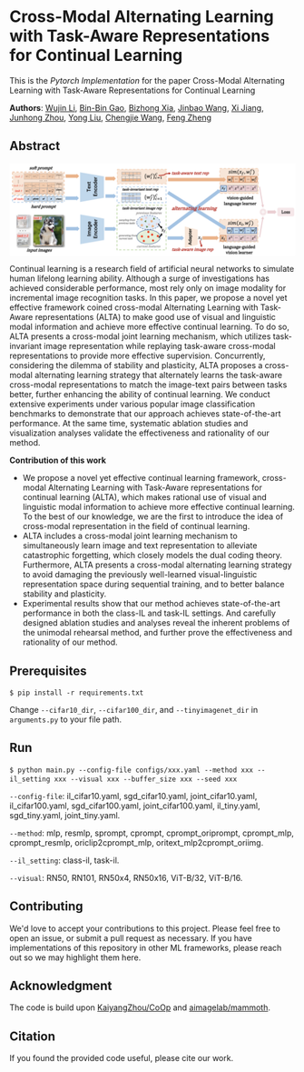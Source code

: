 # Cross-Modal Alternating Learning with Task-Aware Representations for Continual Learning
This is the *Pytorch Implementation* for the paper Cross-Modal Alternating Learning with Task-Aware Representations for Continual Learning

**Authors**: [Wujin Li](https://scholar.google.com/citations?user=QONFCAkAAAAJ&hl=zh-CN&oi=sra), [Bin-Bin Gao](https://scholar.google.com/citations?user=yYviZ-oAAAAJ&hl=zh-CN&oi=sra), [Bizhong Xia](), [Jinbao Wang](https://scholar.google.com/citations?hl=zh-CN&user=qI80ipUAAAAJ&view_op=list_works&sortby=pubdate), [Xi Jiang](https://scholar.google.com/citations?view_op=list_works&hl=zh-CN&user=XtU4nDYAAAAJ), [Junhong Zhou](), [Yong Liu](https://scholar.google.com/citations?user=aqvFa1EAAAAJ&hl=zh-CN&oi=sra), [Chengjie Wang](https://scholar.google.com/citations?user=fqte5H4AAAAJ&hl=zh-CN), [Feng Zheng](https://scholar.google.com/citations?hl=zh-CN&user=PcmyXHMAAAAJ&view_op=list_works&sortby=pubdate)

## Abstract
<img align="middle" width="700" src="./pipeline.png">

Continual learning is a research field of artificial neural networks to simulate human lifelong learning ability. Although a surge of investigations has achieved considerable performance, most rely only on image modality for incremental image recognition tasks. In this paper, we propose a novel yet effective framework coined cross-modal Alternating Learning with Task-Aware representations (ALTA) to make good use of visual and linguistic modal information and achieve more effective continual learning. To do so, ALTA presents a cross-modal joint learning mechanism, which utilizes task-invariant image representation while replaying task-aware cross-modal representations to provide more effective supervision. Concurrently, considering the dilemma of stability and plasticity, ALTA proposes a cross-modal alternating learning strategy that alternately learns the task-aware cross-modal representations to match the image-text pairs between tasks better, further enhancing the ability of continual learning. We conduct extensive experiments under various popular image classification benchmarks to demonstrate that our approach achieves state-of-the-art performance. At the same time, systematic ablation studies and visualization analyses validate the effectiveness and rationality of our method.

__Contribution of this work__
- We propose a novel yet effective continual learning framework, cross-modal Alternating Learning with Task-Aware representations for continual learning (ALTA), which makes rational use of visual and linguistic modal information to achieve more effective continual learning. To the best of our knowledge, we are the first to introduce the idea of cross-modal representation in the field of continual learning.
- ALTA includes a cross-modal joint learning mechanism to simultaneously learn image and text representation to alleviate catastrophic forgetting, which closely models the dual coding theory. Furthermore, ALTA presents a cross-modal alternating learning strategy to avoid damaging the previously well-learned visual-linguistic representation space during sequential training, and to better balance stability and plasticity.
- Experimental results show that our method achieves state-of-the-art performance in both the class-IL and task-IL settings. And carefully designed ablation studies and analyses reveal the inherent problems of the unimodal rehearsal method, and further prove the effectiveness and rationality of our method.

## Prerequisites
```
$ pip install -r requirements.txt
```
Change `--cifar10_dir`, `--cifar100_dir`, and `--tinyimagenet_dir` in `arguments.py` to your file path.

## Run
```
$ python main.py --config-file configs/xxx.yaml --method xxx --il_setting xxx --visual xxx --buffer_size xxx --seed xxx
```
`--config-file`: il_cifar10.yaml, sgd_cifar10.yaml, joint_cifar10.yaml, il_cifar100.yaml, sgd_cifar100.yaml, joint_cifar100.yaml, il_tiny.yaml, sgd_tiny.yaml, joint_tiny.yaml.

`--method`: mlp, resmlp, sprompt, cprompt, cprompt_oriprompt, cprompt_mlp, cprompt_resmlp, oriclip2cprompt_mlp, oritext_mlp2cprompt_oriimg.

`--il_setting`: class-il, task-il.

`--visual`: RN50, RN101, RN50x4, RN50x16, ViT-B/32, ViT-B/16.


## Contributing
We'd love to accept your contributions to this project. Please feel free to open an issue, or submit a pull request as necessary. If you have implementations of this repository in other ML frameworks, please reach out so we may highlight them here.

## Acknowledgment
The code is build upon [KaiyangZhou/CoOp](https://github.com/KaiyangZhou/CoOp) and [aimagelab/mammoth](https://github.com/aimagelab/mammoth).

## Citation
If you found the provided code useful, please cite our work.



